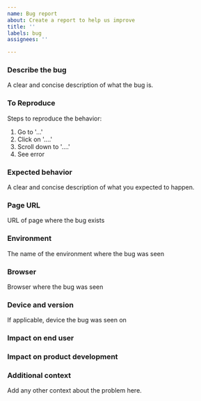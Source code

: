 ```yaml
---
name: Bug report
about: Create a report to help us improve
title: ''
labels: bug
assignees: ''

---
```


### Describe the bug
A clear and concise description of what the bug is.

### To Reproduce
Steps to reproduce the behavior:
1. Go to '...'
2. Click on '....'
3. Scroll down to '....'
4. See error

### Expected behavior
A clear and concise description of what you expected to happen.

### Page URL
URL of page where the bug exists

### Environment
The name of the environment where the bug was seen

### Browser
Browser where the bug was seen

### Device and version
If applicable, device the bug was seen on

### Impact on end user

### Impact on product development

### Additional context
Add any other context about the problem here.
